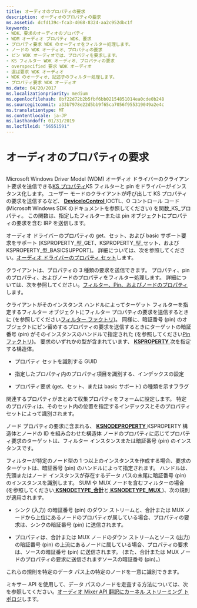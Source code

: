 ```yaml
---
title: オーディオのプロパティの要求
description: オーディオのプロパティの要求
ms.assetid: dcfd139c-fca3-4068-8324-aa2c952dbc1f
keywords:
- WDK、要求のオーディオのプロパティ
- WDM オーディオ プロパティ WDK、要求
- プロパティ要求 WDK のオーディオをフィルター処理します。
- ノードの WDK オーディオ、プロパティの要求
- ピン WDK オーディオでは、プロパティを要求します。
- KS フィルター WDK オーディオ、プロパティの要求
- overspecified 要求 WDK オーディオ
- 選ば要求 WDK オーディオ
- WDK のオーディオ、記述子のフィルター処理します。
- プロパティ要求 WDK オーディオ
ms.date: 04/20/2017
ms.localizationpriority: medium
ms.openlocfilehash: 0bf22d72b2b5fbf6bb02154851014ea0cde0b248
ms.sourcegitcommit: a33b7978e22d5bb9f65ca7056f955319049a2e4c
ms.translationtype: MT
ms.contentlocale: ja-JP
ms.lasthandoff: 01/31/2019
ms.locfileid: "56551591"
---
```

# <a name="audio-property-requests"></a>オーディオのプロパティの要求


## <span id="audio_property_requests"></span><span id="AUDIO_PROPERTY_REQUESTS"></span>


Microsoft Windows Driver Model (WDM) オーディオ ドライバーのクライアント要求を送信できる[KS プロパティ](https://msdn.microsoft.com/library/windows/hardware/ff567671)KS フィルターと pin をドライバーがインスタンス化します。 ユーザー モードのクライアントが呼び出して KS プロパティの要求を送信するなど、 [ **DeviceIoControl** ](https://msdn.microsoft.com/library/windows/desktop/aa363216) IOCTL、O コントロール コード (Microsoft Windows SDK のドキュメントを参照してください) を関数\_KS\_プロパティ。 この関数は、指定したフィルターまたは pin オブジェクトにプロパティの要求を含む IRP を送信します。

オーディオ ドライバーのプロパティの get、セット、および basic サポート要求をサポート (KSPROPERTY\_型\_GET、KSPROPERTY\_型\_セット、および KSPROPERTY\_型\_BASICSUPPORT)。 詳細については、次を参照してください。[オーディオ ドライバーのプロパティ セット](https://msdn.microsoft.com/library/windows/hardware/ff536197)します。

クライアントは、プロパティの 3 種類の要求を送信できます。 プロパティ、pin のプロパティ、およびノードのプロパティをフィルター処理します。 詳細については、次を参照してください。[フィルター、Pin、およびノードのプロパティ](filter--pin--and-node-properties.md)します。

クライアントがそのインスタンス ハンドルによってターゲット フィルターを指定するフィルター オブジェクトにフィルター プロパティの要求を送信するときに (を参照してください[フィルター ファクトリ](filter-factories.md))。 同様に、暗証番号 (pin) のオブジェクトにピン留めするプロパティの要求を送信するときにターゲットの暗証番号 (pin) がそのインスタンスのハンドルで指定された (を参照してください[Pin ファクトリ](pin-factories.md))。 要求のいずれかの型が含まれています、 [ **KSPROPERTY** ](https://msdn.microsoft.com/library/windows/hardware/ff564262)次を指定する構造体。

-   プロパティ セットを識別する GUID

-   指定したプロパティ内のプロパティ項目を識別する、インデックスの設定

-   プロパティ要求 (get、セット、または basic サポート) の種類を示すフラグ

関連するプロパティがまとめて収集プロパティをフォームに設定します。 特定のプロパティは、そのセット内の位置を指定するインデックスとそのプロパティ セットによって識別されます。

ノード プロパティの要求に含まれる、 [ **KSNODEPROPERTY** ](https://msdn.microsoft.com/library/windows/hardware/ff537143) KSPROPERTY 構造体とノードの ID を組み合わせた構造体 ノードのプロパティに応じてプロパティ要求のターゲットは、フィルター インスタンスまたは暗証番号 (pin) のインスタンスです。

フィルターが特定のノード型の 1 つ以上のインスタンスを作成する場合、要求のターゲットは、暗証番号 (pin) のハンドルによって指定されます。 ハンドルは、先頭またはノード インスタンスが存在するデータ パスの末尾に暗証番号 (pin) のインスタンスを識別します。 SUM や MUX ノードを含むフィルターの場合 (を参照してください[ **KSNODETYPE\_合計**](https://msdn.microsoft.com/library/windows/hardware/ff537196)と[ **KSNODETYPE\_MUX** ](https://msdn.microsoft.com/library/windows/hardware/ff537180))、次の規則が適用されます。

-   シンク (入力) の暗証番号 (pin) のダウン ストリームと、合計または MUX ノードから上位にあるノードのプロパティが属している場合、プロパティの要求は、シンクの暗証番号 (pin) に送信されます。

-   プロパティは、合計または MUX ノードのダウン ストリームとソース (出力) の暗証番号 (pin) の上流にあるノードに属している場合、プロパティの要求は、ソースの暗証番号 (pin) に送信されます。 (また、合計または MUX ノードのプロパティの要求に送信されますソースの暗証番号 (pin)。)

これらの規則を特定のデータ パス上の特定のノードを一意に識別できます。

ミキサー API を使用して、データ パスのノードを走査する方法については、次を参照してください。[オーディオ Mixer API 翻訳にカーネル ストリーミング トポロジ](kernel-streaming-topology-to-audio-mixer-api-translation.md)します。

 

 




